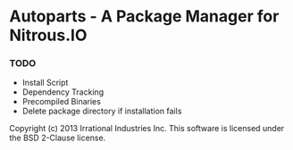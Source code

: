 Autoparts - A Package Manager for Nitrous.IO
============================================

### TODO

* Install Script
* Dependency Tracking
* Precompiled Binaries
* Delete package directory if installation fails

Copyright (c) 2013 Irrational Industries Inc.
This software is licensed under the BSD 2-Clause license.
